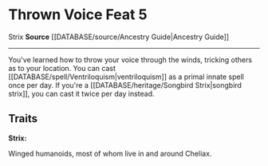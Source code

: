 ﻿---
feat: Thrown Voice
id: '2651'
level: '5'
name: Thrown Voice
rarity: Common
source: '[[DATABASE/source/Ancestry Guide|Ancestry Guide]]'
trait:
- '[[DATABASE/trait/Strix|Strix]]'
type: Feat

---
# Thrown Voice <span class="item-type">Feat 5</span>

<span class="item-trait">Strix</span>
**Source** [[DATABASE/source/Ancestry Guide|Ancestry Guide]]

---
You've learned how to throw your voice through the winds, tricking others as to your location. You can cast [[DATABASE/spell/Ventriloquism|ventriloquism]] as a primal innate spell once per day. If you're a [[DATABASE/heritage/Songbird Strix|songbird strix]], you can cast it twice per day instead.

## Traits

**Strix:**

Winged humanoids, most of whom live in and around Cheliax.